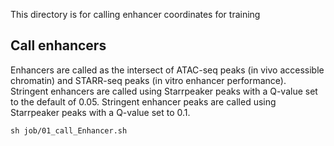 

This directory is for calling enhancer coordinates for training

## Call enhancers
Enhancers are called as the intersect of ATAC-seq peaks (in vivo accessible chromatin) and STARR-seq peaks (in vitro enhancer performance). Stringent enhancers are called using Starrpeaker peaks with a Q-value set to the default of 0.05. Stringent enhancer peaks are called using Starrpeaker peaks with a Q-value set to 0.1.

```
sh job/01_call_Enhancer.sh
```
